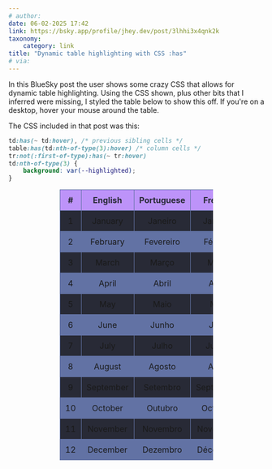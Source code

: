 ```yaml
---
# author:
date: 06-02-2025 17:42
link: https://bsky.app/profile/jhey.dev/post/3lhhi3x4qnk2k
taxonomy:
    category: link
title: "Dynamic table highlighting with CSS :has"
# via:
---
```


In this BlueSky post the user shows some crazy CSS that allows for dynamic table highlighting.
Using the CSS shown, plus other bits that I inferred were missing, I styled the table below to show this off.
If you're on a desktop, hover your mouse around the table.

The CSS included in that post was this:

```css
td:has(~ td:hover), /* previous sibling cells */
table:has(td:nth-of-type(3):hover) /* column cells */
tr:not(:first-of-type):has(~ tr:hover)
td:nth-of-type(3) {
    background: var(--highlighted);
}
```

<style>
    /* Dracula Theme Colors */
    :root {
        --bg: #282a36;
        --fg: #f8f8f2;
        --comment: #6272a4;
        --cyan: #8be9fd;
        --green: #50fa7b;
        --orange: #ffb86c;
        --pink: #ff79c6;
        --purple: #bd93f9;
        --red: #ff5555;
        --yellow: #f1fa8c;
    }

    table {
        width: 60%;
        margin: 0 auto;
        border-collapse: collapse;
    }

    th, td {
        padding: 10px;
        border: 1px solid var(--comment);
        text-align: center;
    }

    th {
        background-color: var(--purple);
        color: var(--bg);
        font-weight: bold;
    }

    tr:nth-child(even) {
        background-color: var(--comment);
    }

    tr:nth-child(odd) {
        background-color: var(--bg);
    }

    td {
        cursor: pointer;
        transition: background-color 0.3s;
    }

    /* Highlight the entire column when a cell is hovered */
    table:has(td:hover) td:nth-child(n),
    table:has(td:hover) th:nth-child(n) {
        background-color: var(--yellow);
    }

    /* Ensure the hovered cell is distinctly visible */
    td:hover {
        background-color: var(--yellow);
        color: var(--bg);
    }

    /* Highlight the entire row */
    tr:has(td:hover) td {
        background-color: var(--yellow);
    }

    /* Ensure the column is highlighted when hovering over a cell */
    table:has(td:hover) td:nth-child(odd),
    table:has(td:hover) td:nth-child(even) {
        background-color: var(--yellow);
    }

    /* Highlight the corresponding column header */
    table:has(td:hover) th:nth-child(n) {
        background-color: var(--pink);
        color: var(--fg);
    }

</style>

<table>
    <thead>
        <tr>
            <th>#</th>
            <th>English</th>
            <th>Portuguese</th>
            <th>French</th>
            <th>German</th>
            <th>Italian</th>
        </tr>
    </thead>
    <tbody>
        <tr><td>1</td><td>January</td><td>Janeiro</td><td>Janvier</td><td>Januar</td><td>Gennaio</td></tr>
        <tr><td>2</td><td>February</td><td>Fevereiro</td><td>Février</td><td>Februar</td><td>Febbraio</td></tr>
        <tr><td>3</td><td>March</td><td>Março</td><td>Mars</td><td>März</td><td>Marzo</td></tr>
        <tr><td>4</td><td>April</td><td>Abril</td><td>Avril</td><td>April</td><td>Aprile</td></tr>
        <tr><td>5</td><td>May</td><td>Maio</td><td>Mai</td><td>Mai</td><td>Maggio</td></tr>
        <tr><td>6</td><td>June</td><td>Junho</td><td>Juin</td><td>Juni</td><td>Giugno</td></tr>
        <tr><td>7</td><td>July</td><td>Julho</td><td>Juillet</td><td>Juli</td><td>Luglio</td></tr>
        <tr><td>8</td><td>August</td><td>Agosto</td><td>Août</td><td>August</td><td>Agosto</td></tr>
        <tr><td>9</td><td>September</td><td>Setembro</td><td>Septembre</td><td>September</td><td>Settembre</td></tr>
        <tr><td>10</td><td>October</td><td>Outubro</td><td>Octobre</td><td>Oktober</td><td>Ottobre</td></tr>
        <tr><td>11</td><td>November</td><td>Novembro</td><td>Novembre</td><td>November</td><td>Novembre</td></tr>
        <tr><td>12</td><td>December</td><td>Dezembro</td><td>Décembre</td><td>Dezember</td><td>Dicembre</td></tr>
    </tbody>
</table>


